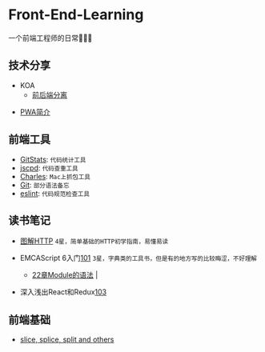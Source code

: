 # Front-End-Learning
一个前端工程师的日常🐒🙈😝

## 技术分享
- KOA
    - [前后端分离][41]
<!-- 
    - [书写中][Callback, Promise, Generator, Async, 前端异步的前世今生][42]
    - [计划中][KOA简介][43]
    - [点餐微信小程序性能优化方案][43]
-->
- [PWA简介][44]

## 前端工具
- [GitStats][21]: `代码统计工具`
- [jscpd][22]: `代码查重工具`
- [Charles][25]: `Mac上抓包工具`
- [Git][26]: `部分语法备忘`  
- [eslint][24]: `代码规范检查工具` 

<!-- 
- [计划中][webpack][23]: `前端打包工具`
- 
- [计划中][Jenkins][26]: `持续集成工具，用于监控持续重复的工作`
-->
<!-- 
## 框架以及规范

- [计划中]React
    -[React Diff解析][61] 
    -[时间旅行][62]

- [书写中][Redux][65] 
--> 
<!-- 
## 编程思想

- [计划中][函数式编程][63]  
- [计划中][各种快排][63]  
-->

## 读书笔记
- [图解HTTP][100] `4星，简单基础的HTTP初学指南，易懂易读`

- EMCAScript 6入门[101] `3星，字典类的工具书，但是有的地方写的比较晦涩，不好理解`  
    - [22章Module的语法][102] | 

- 深入浅出React和Redux[103] 

<!-- - [pinkie源码阅读][100] `这里加一下~~` -->

## 前端基础
- [slice, splice, split and others][81] 

[21]: ./前端工具/GitStats.md
[22]: ./前端工具/jscpd.md
[25]: ./前端工具/Charles.md
[24]: ./前端工具/eslint.md
[26]: ./前端工具/Git少用语法备忘.md

[41]: ./技术分享/KOA/美团点评点餐前后端分离实践.md
[42]: ./技术分享/KOA/Callback%2C%20Promise%2C%20Generator%2C%20Async——前端异步编程的前世今生.md
[43]: ./技术分享/微信小程序/微信小程序性能优化方案.md
[44]: ./技术分享/PWA/PWA简介.md

[65]: ./框架以及规范/Redux.md

[81]: ./前端基础/slice,splice,splitAndOthers.md

[100]: ./读书笔记/<图解HTTP>学习笔记.md
[101]: ./读书笔记/EMCAScript%206入门/<EMCAScript%206入门>学习笔记.md
[102]: ./读书笔记/EMCAScript%206入门/22章Module的语法.md
[103]: ./读书笔记/<深入浅出React和Redux>学习笔记.md
